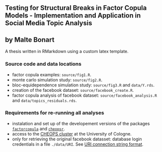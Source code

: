 ## Testing for Structural Breaks in Factor Copula Models - Implementation and Application in Social Media Topic Analysis
## by Malte Bonart

A thesis written in RMarkdown using a custom latex template. 
<!-- The following fonts are used: Bitter, Lato, Fira Mono. -->
### Source code and data locations

- factor copula examples: `source/fig1.R`.
- monte carlo simulation study: `source/fig2.R`.
- bloc-equidependence simulation study: `source/fig3.R` and `data/Y.rds`.
- creation of the facebook dataset: `source/facebook_create.R`.
- factor copula analysis of facebook dataset: `source/facebook_analysis.R` and `data/topics_residuals.rds`.

### Requirements for re-running all analyses

- instalation and set up of the developement versions of the packages [`factorcopula`](https://github.com/bonartm/factorcopula) and [`cheopsr`](https://github.com/bonartm/cheopsr).
- access to the [CHEOPS cluster](https://rrzk.uni-koeln.de/cheops.html) at the University of Cologne.
- only for retrieving the original facebook datasset: database login credentials in a file `./data/URI`. See [URI connection string format](https://docs.mongodb.com/manual/reference/connection-string/). 

